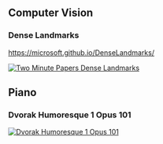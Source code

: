 ## Computer Vision

### Dense Landmarks

<https://microsoft.github.io/DenseLandmarks/>

[![Two Minute Papers Dense Landmarks](https://img.youtube.com/vi/6-FESfXHF5s/maxresdefault.jpg)](https://www.youtube.com/watch?v=6-FESfXHF5s)


## Piano

### Dvorak Humoresque 1 Opus 101

[![Dvorak Humoresque 1 Opus 101](https://img.youtube.com/vi/sUQS_Ln-j0o/maxresdefault.jpg)](https://www.youtube.com/watch?v=sUQS_Ln-j0o)
